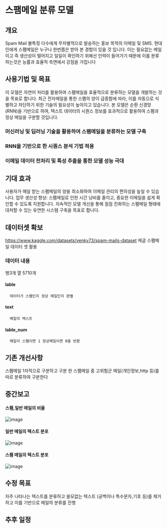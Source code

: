 # 스팸메일 분류 모델

## 개요
Spam Mail
불특정 다수에게 무차별적으로 발송하는 홍보 목적의 이메일 및 SMS. 현대인에게 스팸메일은 누구나 한번쯤은 받아 본 경험이 있을 것 입니다. 이는 필요없는 메일이고 즉 생산성이 떨어지고 일일이 확인하기 위해선 인력이 들어가기 때문에 이를 분류하는것은 능률과 효율적 측면에서 강점을 가집니다

## 사용기법 및 목표
이 모델은 자연어 처리를 활용하여 스팸메일을 효율적으로 분류하는 모델을 개발하는 것을 목표로 합니다. 최근 전자메일을 통한 스팸의 양이 급증함에 따라, 이를 자동으로 식별하고 차단하기 위한 기술의 필요성이 높아지고 있습니다. 본 모델은 순환 신경망(RNN)을 기반으로 하여, 텍스트 데이터의 시퀀스 정보를 효과적으로 활용하여 스팸과 정상 메일을 구분할 것입니다.

### 머신러닝 및 딥러닝 기술을 활용하여 스팸메일을 분류하는 모델 구축
### RNN을 기반으로 한 시퀀스 분석 기법 적용
### 이메일 데이터 전처리 및 특성 추출을 통한 모델 성능 극대

## 기대 효과
사용자가 매일 받는 스팸메일의 양을 최소화하여 이메일 관리의 편의성을 높일 수 있습니다.
업무 생산성 향상: 스팸메일로 인한 시간 낭비를 줄이고, 중요한 이메일을 쉽게 확인할 수 있도록 지원합니다.
지속적인 모델 개선을 통해 점점 진화하는 스팸메일 형태에 대처할 수 있는 유연한 시스템 구축을 목표로 합니다.

## 데이터셋 확보
https://www.kaggle.com/datasets/venky73/spam-mails-dataset 케글 스팸메일 데이터 셋 활용
### 데이터 내용
 행3개 열 5710개
 #### lable 
      데이터가 스팸인지 정상 메일인지 판별
 #### text
      메일의 텍스트
 #### lable_num
      메일이 스팸이면 1 정상메일이면 0을 반환

## 기존 개선사항 
스팸메일 1차적으로 구분하고 구분 한 스팸메일 중 고위험군 메일(개인정보,http 등)를 따로 분류하여 구분한다

## 중간보고
#### 스팸,일반 메일의 비율
![image](https://github.com/user-attachments/assets/8607478c-a2af-4708-b655-e90abd4f181d)
#### 일반 메일의 텍스트 분포
![image](https://github.com/user-attachments/assets/25bf28de-5e58-4874-8c50-4539466b78e4)
#### 스팸 메일의 텍스트 분포
![image](https://github.com/user-attachments/assets/a45cb0b1-d884-493a-8c24-48325389f83a)

## 수정 목표
자주 나타나는 텍스트를 분류하고 쓸모없는 텍스트 (공백이나 특수문자,기호 등)를 제거하고 이를 기반으로 메일의 분류를 진행
## 추후 일정  
